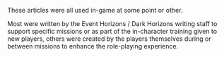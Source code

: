 These articles were all used in-game at some point or other.

Most were written by the Event Horizons / Dark Horizons writing staff to support
specific missions or as part of the in-character training given to new players,
others were created by the players themselves during or between missions to enhance
the role-playing experience.